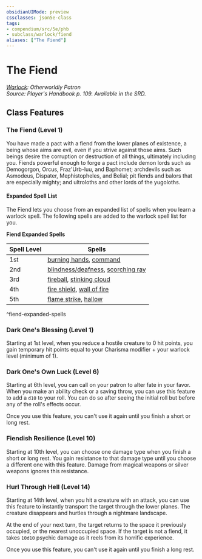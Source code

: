 ```yaml
---
obsidianUIMode: preview
cssclasses: json5e-class
tags:
- compendium/src/5e/phb
- subclass/warlock/fiend
aliases: ["The Fiend"]
---
```

# The Fiend
*[Warlock](warlock.md): Otherworldly Patron*  
*Source: Player's Handbook p. 109. Available in the SRD.*  


## Class Features

### The Fiend (Level 1)

You have made a pact with a fiend from the lower planes of existence, a being whose aims are evil, even if you strive against those aims. Such beings desire the corruption or destruction of all things, ultimately including you. Fiends powerful enough to forge a pact include demon lords such as Demogorgon, Orcus, Fraz'Urb-luu, and Baphomet; archdevils such as Asmodeus, Dispater, Mephistopheles, and Belial; pit fiends and balors that are especially mighty; and ultroloths and other lords of the yugoloths.

#### Expanded Spell List

The Fiend lets you choose from an expanded list of spells when you learn a warlock spell. The following spells are added to the warlock spell list for you.

**Fiend Expanded Spells**

| Spell Level | Spells |
|-------------|--------|
| 1st | [burning hands](compendium/spells/burning-hands.md), [command](compendium/spells/command.md) |
| 2nd | [blindness/deafness](compendium/spells/blindness-deafness.md), [scorching ray](compendium/spells/scorching-ray.md) |
| 3rd | [fireball](compendium/spells/fireball.md), [stinking cloud](compendium/spells/stinking-cloud.md) |
| 4th | [fire shield](compendium/spells/fire-shield.md), [wall of fire](compendium/spells/wall-of-fire.md) |
| 5th | [flame strike](compendium/spells/flame-strike.md), [hallow](compendium/spells/hallow.md) |
^fiend-expanded-spells

### Dark One's Blessing (Level 1)

Starting at 1st level, when you reduce a hostile creature to 0 hit points, you gain temporary hit points equal to your Charisma modifier + your warlock level (minimum of 1).

### Dark One's Own Luck (Level 6)

Starting at 6th level, you can call on your patron to alter fate in your favor. When you make an ability check or a saving throw, you can use this feature to add a `d10` to your roll. You can do so after seeing the initial roll but before any of the roll's effects occur.

Once you use this feature, you can't use it again until you finish a short or long rest.

### Fiendish Resilience (Level 10)

Starting at 10th level, you can choose one damage type when you finish a short or long rest. You gain resistance to that damage type until you choose a different one with this feature. Damage from magical weapons or silver weapons ignores this resistance.

### Hurl Through Hell (Level 14)

Starting at 14th level, when you hit a creature with an attack, you can use this feature to instantly transport the target through the lower planes. The creature disappears and hurtles through a nightmare landscape.

At the end of your next turn, the target returns to the space it previously occupied, or the nearest unoccupied space. If the target is not a fiend, it takes `10d10` psychic damage as it reels from its horrific experience.

Once you use this feature, you can't use it again until you finish a long rest.